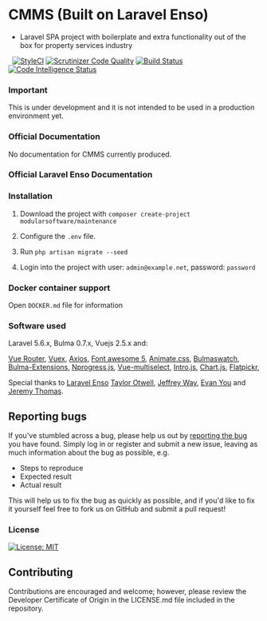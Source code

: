 <!--h-->
# CMMS (Built on Laravel Enso)
<!--/h-->

* Laravel SPA project with boilerplate and extra functionality out of the box for property services industry

&nbsp;
[![StyleCI](https://github.styleci.io/repos/133564056/shield?branch=master)](https://github.styleci.io/repos/133564056)
[![Scrutinizer Code Quality](https://scrutinizer-ci.com/g/modularsoftware/maintenance/badges/quality-score.png?b=master)](https://scrutinizer-ci.com/g/modularsoftware/maintenance/?branch=master)
[![Build Status](https://scrutinizer-ci.com/g/modularsoftware/maintenance/badges/build.png?b=master)](https://scrutinizer-ci.com/g/modularsoftware/maintenance/build-status/master)
[![Code Intelligence Status](https://scrutinizer-ci.com/g/modularsoftware/maintenance/badges/code-intelligence.svg?b=master)](https://scrutinizer-ci.com/code-intelligence)

### Important

This is under development and it is not intended to be used in a production environment yet.
<!--h-->
### Official Documentation

No documentation for CMMS currently produced.

### Official Laravel Enso Documentation

### Installation

1. Download the project with `composer create-project modularsoftware/maintenance`

2. Configure the `.env` file. 

3. Run `php artisan migrate --seed`

4. Login into the project with user: `admin@example.net`, password: `password`


### Docker container support

Open `DOCKER.md` file for information

### Software used
Laravel 5.6.x, Bulma 0.7.x, Vuejs 2.5.x and:

[Vue Router](https://router.vuejs.org/en), [Vuex](https://vuex.vuejs.org/en/), [Axios](https://github.com/axios/axios),
[Font awesome 5](https://fontawesome.com), [Animate.css](https://daneden.github.io/animate.css/), 
[Bulmaswatch](https://jenil.github.io/bulmaswatch), [Bulma-Extensions](https://wikiki.github.io/bulma-extensions/overview),
[Nprogress.js](http://ricostacruz.com/nprogress), [Vue-multiselect](https://github.com/monterail/vue-multiselect),
[Intro.js](http://introjs.com/),  [Chart.js](http://chartjs.org), [Flatpickr](https://chmln.github.io/flatpickr/), 

Special thanks to [Laravel Enso](https://github.com/laravel-enso)  [Taylor Otwell](https://laravel.com/), [Jeffrey Way](https://laracasts.com), [Evan You](https://vuejs.org/) and [Jeremy Thomas](https://bulma.io).


## Reporting bugs

If you've stumbled across a bug, please help us out by [reporting the bug](https://github.com/modularsoftware/maintenance/issues?state=open) you have found. Simply log in or register and submit a new issue, leaving as much information about the bug as possible, e.g.

* Steps to reproduce
* Expected result
* Actual result

This will help us to fix the bug as quickly as possible, and if you'd like to fix it yourself feel free to fork us on GitHub and submit a pull request!

### License

 [![License: MIT](https://img.shields.io/badge/License-MIT-yellow.svg)](https://opensource.org/licenses/MIT)


## Contributing

Contributions are encouraged and welcome; however, please review the Developer Certificate of Origin in the LICENSE.md file included in the repository.  
